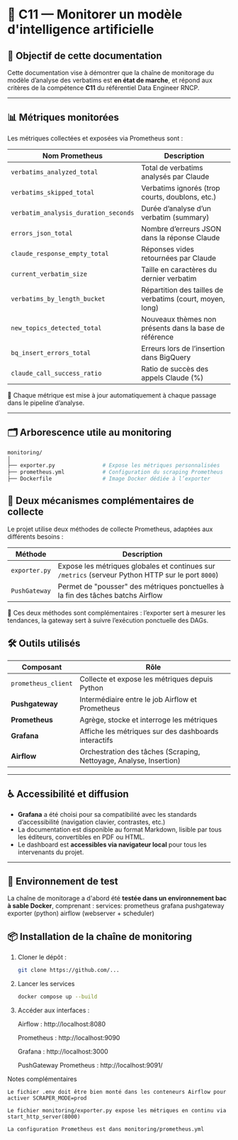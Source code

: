 # 🧠 C11 — Monitorer un modèle d'intelligence artificielle

## 🎯 Objectif de cette documentation

Cette documentation vise à démontrer que la chaîne de monitorage du modèle d’analyse des verbatims est **en état de marche**, et répond aux critères de la compétence **C11** du référentiel Data Engineer RNCP.

---

## 📊 Métriques monitorées

Les métriques collectées et exposées via Prometheus sont :

| Nom Prometheus                        | Description |
|--------------------------------------|-------------|
| `verbatims_analyzed_total`           | Total de verbatims analysés par Claude |
| `verbatims_skipped_total`            | Verbatims ignorés (trop courts, doublons, etc.) |
| `verbatim_analysis_duration_seconds` | Durée d’analyse d’un verbatim (summary) |
| `errors_json_total`                  | Nombre d’erreurs JSON dans la réponse Claude |
| `claude_response_empty_total`        | Réponses vides retournées par Claude |
| `current_verbatim_size`              | Taille en caractères du dernier verbatim |
| `verbatims_by_length_bucket`         | Répartition des tailles de verbatims (court, moyen, long) |
| `new_topics_detected_total`          | Nouveaux thèmes non présents dans la base de référence |
| `bq_insert_errors_total`             | Erreurs lors de l’insertion dans BigQuery |
| `claude_call_success_ratio`          | Ratio de succès des appels Claude (%) |

📌 Chaque métrique est mise à jour automatiquement à chaque passage dans le pipeline d’analyse.

---

## 🗂️ Arborescence utile au monitoring

```bash
monitoring/
│
├── exporter.py               # Expose les métriques personnalisées
├── prometheus.yml            # Configuration du scraping Prometheus
├── Dockerfile                # Image Docker dédiée à l’exporter

```

## 🧬 Deux mécanismes complémentaires de collecte

Le projet utilise deux méthodes de collecte Prometheus, adaptées aux différents besoins :

| Méthode         | Description |
|----------------|-------------|
| `exporter.py`  | Expose les métriques globales et continues sur `/metrics` (serveur Python HTTP sur le port `8000`) |
| `PushGateway`  | Permet de "pousser" des métriques ponctuelles à la fin des tâches batchs Airflow |

📌 Ces deux méthodes sont complémentaires : l’exporter sert à mesurer les tendances, la gateway sert à suivre l’exécution ponctuelle des DAGs.


## 🛠️ Outils utilisés

| Composant         | Rôle |
|-------------------|------|
| `prometheus_client` | Collecte et expose les métriques depuis Python |
| **Pushgateway**    | Intermédiaire entre le job Airflow et Prometheus |
| **Prometheus**     | Agrège, stocke et interroge les métriques |
| **Grafana**        | Affiche les métriques sur des dashboards interactifs |
| **Airflow**        | Orchestration des tâches (Scraping, Nettoyage, Analyse, Insertion) |

---

## ♿ Accessibilité et diffusion

- **Grafana** a été choisi pour sa compatibilité avec les standards d’accessibilité (navigation clavier, contrastes, etc.)
- La documentation est disponible au format Markdown, lisible par tous les éditeurs, convertibles en PDF ou HTML.
- Le dashboard est **accessibles via navigateur local** pour tous les intervenants du projet.

---

## 🧪 Environnement de test

La chaîne de monitorage a d'abord été **testée dans un environnement bac à sable Docker**, comprenant :
services:
prometheus
grafana
pushgateway
exporter (python)
airflow (webserver + scheduler)

## 📦 Installation de la chaîne de monitoring

1. Cloner le dépôt :
    ```bash
   git clone https://github.com/...
   ```

2. Lancer les services
    ```bash
    docker compose up --build
    ```

3. Accéder aux interfaces :

    Airflow : http://localhost:8080

    Prometheus : http://localhost:9090

    Grafana : http://localhost:3000

    PushGateway Prometheus : http://localhost:9091/

Notes complémentaires

    Le fichier .env doit être bien monté dans les conteneurs Airflow pour activer SCRAPER_MODE=prod

    Le fichier monitoring/exporter.py expose les métriques en continu via start_http_server(8000)

    La configuration Prometheus est dans monitoring/prometheus.yml